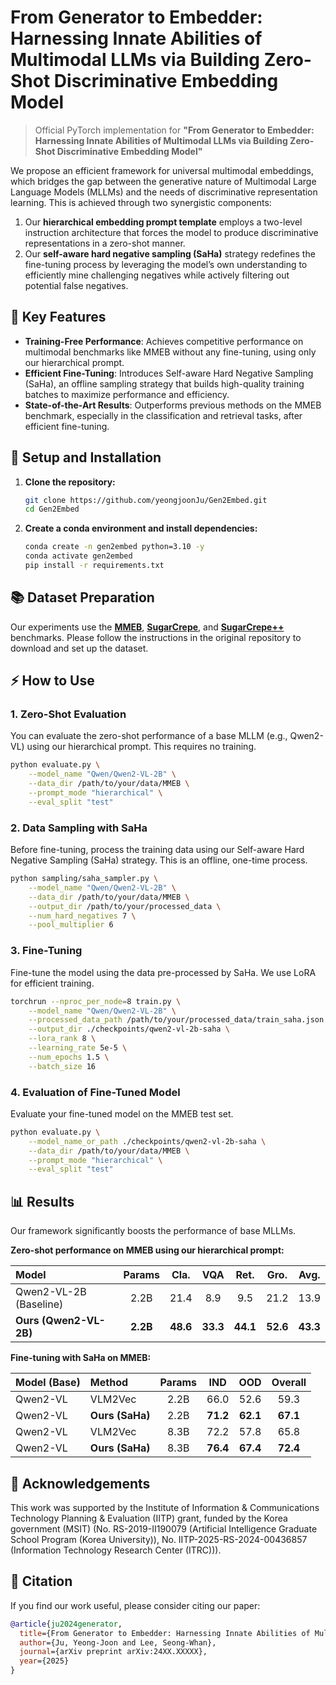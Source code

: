 # From Generator to Embedder: Harnessing Innate Abilities of Multimodal LLMs via Building Zero-Shot Discriminative Embedding Model

> [](https://www.google.com/search?q=https://arxiv.org/abs/24XX.XXXXX)  Official PyTorch implementation for **"From Generator to Embedder: Harnessing Innate Abilities of Multimodal LLMs via Building Zero-Shot Discriminative Embedding Model"**

We propose an efficient framework for universal multimodal embeddings, which bridges the gap between the generative nature of Multimodal Large Language Models (MLLMs) and the needs of discriminative representation learning. This is achieved through two synergistic components:

1.  Our **hierarchical embedding prompt template** employs a two-level instruction architecture that forces the model to produce discriminative representations in a zero-shot manner.
2.  Our **self-aware hard negative sampling (SaHa)** strategy redefines the fine-tuning process by leveraging the model’s own understanding to efficiently mine challenging negatives while actively filtering out potential false negatives.


## 🚀 Key Features

  * **Training-Free Performance**: Achieves competitive performance on multimodal benchmarks like MMEB without any fine-tuning, using only our hierarchical prompt.
  * **Efficient Fine-Tuning**: Introduces Self-aware Hard Negative Sampling (SaHa), an offline sampling strategy that builds high-quality training batches to maximize performance and efficiency.
  * **State-of-the-Art Results**: Outperforms previous methods on the MMEB benchmark, especially in the classification and retrieval tasks, after efficient fine-tuning.


## 🔧 Setup and Installation

1.  **Clone the repository:**

    ```bash
    git clone https://github.com/yeongjoonJu/Gen2Embed.git
    cd Gen2Embed
    ```

2.  **Create a conda environment and install dependencies:**

    ```bash
    conda create -n gen2embed python=3.10 -y
    conda activate gen2embed
    pip install -r requirements.txt
    ```


## 📚 Dataset Preparation

Our experiments use the **[MMEB](https://github.com/TIGER-AI-Lab/VLM2Vec/tree/v1)**, **[SugarCrepe](https://github.com/RAIVNLab/sugar-crepe/tree/main)**, and **[SugarCrepe++](https://github.com/Sri-Harsha/scpp)** benchmarks. Please follow the instructions in the original repository to download and set up the dataset.


## ⚡️ How to Use

### 1. Zero-Shot Evaluation

You can evaluate the zero-shot performance of a base MLLM (e.g., Qwen2-VL) using our hierarchical prompt. This requires no training.

```bash
python evaluate.py \
    --model_name "Qwen/Qwen2-VL-2B" \
    --data_dir /path/to/your/data/MMEB \
    --prompt_mode "hierarchical" \
    --eval_split "test"
```

### 2. Data Sampling with SaHa

Before fine-tuning, process the training data using our Self-aware Hard Negative Sampling (SaHa) strategy. This is an offline, one-time process.

```bash
python sampling/saha_sampler.py \
    --model_name "Qwen/Qwen2-VL-2B" \
    --data_dir /path/to/your/data/MMEB \
    --output_dir /path/to/your/processed_data \
    --num_hard_negatives 7 \
    --pool_multiplier 6
```

### 3. Fine-Tuning

Fine-tune the model using the data pre-processed by SaHa. We use LoRA for efficient training.

```bash
torchrun --nproc_per_node=8 train.py \
    --model_name "Qwen/Qwen2-VL-2B" \
    --processed_data_path /path/to/your/processed_data/train_saha.json \
    --output_dir ./checkpoints/qwen2-vl-2b-saha \
    --lora_rank 8 \
    --learning_rate 5e-5 \
    --num_epochs 1.5 \
    --batch_size 16
```

### 4\. Evaluation of Fine-Tuned Model

Evaluate your fine-tuned model on the MMEB test set.

```bash
python evaluate.py \
    --model_name_or_path ./checkpoints/qwen2-vl-2b-saha \
    --data_dir /path/to/your/data/MMEB \
    --prompt_mode "hierarchical" \
    --eval_split "test"
```

## 📊 Results

Our framework significantly boosts the performance of base MLLMs.

**Zero-shot performance on MMEB using our hierarchical prompt:**

| Model | Params | Cla. | VQA | Ret. | Gro. | Avg. |
| :--- | :---: | :---: | :---: | :---: | :---: | :---: |
| Qwen2-VL-2B (Baseline) | 2.2B | 21.4 | 8.9 | 9.5 | 21.2 | 13.9 |
| **Ours (Qwen2-VL-2B)** | **2.2B** | **48.6** | **33.3** | **44.1** | **52.6** | **43.3** |


**Fine-tuning with SaHa on MMEB:**

| Model (Base) | Method | Params | IND | OOD | Overall |
| :--- | :--- | :---: | :---: | :---: | :---: |
| Qwen2-VL | VLM2Vec | 2.2B | 66.0 | 52.6 | 59.3 |
| Qwen2-VL | **Ours (SaHa)** | 2.2B | **71.2** | **62.1** | **67.1** |
| Qwen2-VL | VLM2Vec | 8.3B | 72.2 | 57.8 | 65.8 |
| Qwen2-VL | **Ours (SaHa)** | 8.3B | **76.4** | **67.4** | **72.4** |


## 🙏 Acknowledgements

This work was supported by the Institute of Information & Communications Technology Planning & Evaluation (IITP) grant, funded by the Korea government (MSIT) (No. RS-2019-II190079 (Artificial Intelligence Graduate School Program (Korea University)), No. IITP-2025-RS-2024-00436857 (Information Technology Research Center (ITRC))).


## 📜 Citation

If you find our work useful, please consider citing our paper:

```bibtex
@article{ju2024generator,
  title={From Generator to Embedder: Harnessing Innate Abilities of Multimodal LLMs via Building Zero-Shot Discriminative Embedding Model},
  author={Ju, Yeong-Joon and Lee, Seong-Whan},
  journal={arXiv preprint arXiv:24XX.XXXXX},
  year={2025}
}
```